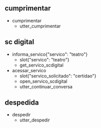 ## cumprimentar
* cumprimentar
  - utter_cumprimentar

## sc digital
* informa_servico{"servico": "teatro"}
  - slot{"servico": "teatro"}
  - get_servico_scdigital
* acessar_servico
  - slot{"servico_solicitado": "certidao"}
  - open_servico_scdigital
  - utter_continuar_conversa

## despedida
* despedir
  - utter_despedir
